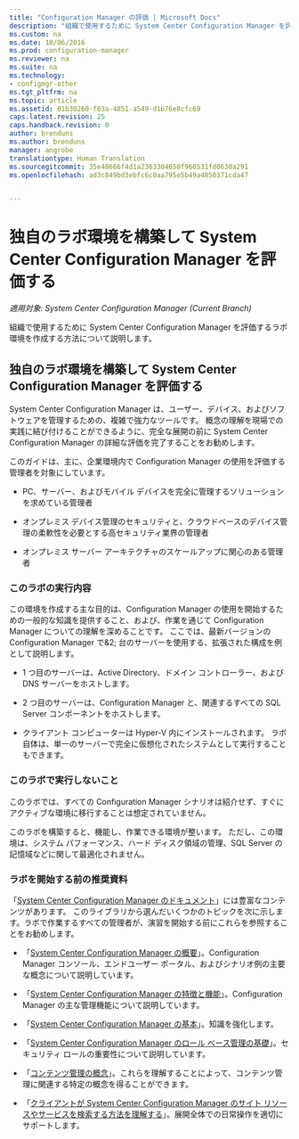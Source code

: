 ```yaml
---
title: "Configuration Manager の評価 | Microsoft Docs"
description: "組織で使用するために System Center Configuration Manager を評価するラボ環境を作成します。"
ms.custom: na
ms.date: 10/06/2016
ms.prod: configuration-manager
ms.reviewer: na
ms.suite: na
ms.technology:
- configmgr-other
ms.tgt_pltfrm: na
ms.topic: article
ms.assetid: 01b30260-f03a-4851-a549-d1b76e8cfc69
caps.latest.revision: 25
caps.handback.revision: 0
author: brenduns
ms.author: brenduns
manager: angrobe
translationtype: Human Translation
ms.sourcegitcommit: 35e48666f4d1a2363304650f960531fd0630a291
ms.openlocfilehash: ad3c849bd3ebfc6c0aa795e5b49a4850371cda47


---
```

# <a name="evaluate-system-center-configuration-manager-by-building-your-own-lab-environment"></a>独自のラボ環境を構築して System Center Configuration Manager を評価する

*適用対象: System Center Configuration Manager (Current Branch)*

組織で使用するために System Center Configuration Manager を評価するラボ環境を作成する方法について説明します。  

## <a name="evaluate-system-center-configuration-manager-by-building-your-own-lab-environment"></a>独自のラボ環境を構築して System Center Configuration Manager を評価する  
 System Center Configuration Manager は、ユーザー、デバイス、およびソフトウェアを管理するための、複雑で強力なツールです。 概念の理解を現場での実践に結び付けることができるように、完全な展開の前に System Center Configuration Manager の詳細な評価を完了することをお勧めします。  

 このガイドは、主に、企業環境内で Configuration Manager の使用を評価する管理者を対象にしています。  

-   PC、サーバー、およびモバイル デバイスを完全に管理するソリューションを求めている管理者  

-   オンプレミス デバイス管理のセキュリティと、クラウドベースのデバイス管理の柔軟性を必要とする高セキュリティ業界の管理者  

-   オンプレミス サーバー アーキテクチャのスケールアップに関心のある管理者  

### <a name="what-this-lab-does"></a>このラボの実行内容  
 この環境を作成する主な目的は、Configuration Manager の使用を開始するための一般的な知識を提供すること、および、作業を通じて Configuration Manager についての理解を深めることです。 ここでは、最新バージョンの Configuration Manager で&2; 台のサーバーを使用する、拡張された構成を例として説明します。  

-   1 つ目のサーバーは、Active Directory、ドメイン コントローラー、および DNS サーバーをホストします。  

-   2 つ目のサーバーは、Configuration Manager と、関連するすべての SQL Server コンポーネントをホストします。  

-   クライアント コンピューターは Hyper-V 内にインストールされます。 ラボ自体は、単一のサーバーで完全に仮想化されたシステムとして実行することもできます。  

### <a name="what-this-lab-does-not-do"></a>このラボで実行しないこと  
 このラボでは、すべての Configuration Manager シナリオは紹介せず、すぐにアクティブな環境に移行することは想定されていません。  

 このラボを構築すると、機能し、作業できる環境が整います。 ただし、この環境は、システム パフォーマンス、ハード ディスク領域の管理、SQL Server の記憶域などに関して最適化されません。  

###  <a name="a-namebkmkevalreca-recommended-reading-prior-to-beginning-the-lab"></a><a name="BKMK_EvalRec"></a> ラボを開始する前の推奨資料  
 「[System Center Configuration Manager のドキュメント](http://docs.microsoft.com/sccm/)」には豊富なコンテンツがあります。 このライブラリから選んだいくつかのトピックを次に示します。ラボで作業するすべての管理者が、演習を開始する前にこれらを参照することをお勧めします。  

-   「[System Center Configuration Manager の概要](../../core/understand/introduction.md)」。Configuration Manager コンソール、エンドユーザー ポータル、およびシナリオ例の主要な概念について説明しています。  

-   「[System Center Configuration Manager の特徴と機能](../../core/plan-design/changes/features-and-capabilities.md)」。Configuration Manager の主な管理機能について説明しています。  

-   「[System Center Configuration Manager の基本](../../core/understand/fundamentals.md)」。知識を強化します。  

-   「[System Center Configuration Manager のロール ベース管理の基礎](../../core/understand/fundamentals-of-role-based-administration.md)」。セキュリティ ロールの重要性について説明しています。  

-   「[コンテンツ管理の概念](../../core/plan-design/hierarchy/fundamental-concepts-for-content-management.md)」。これらを理解することによって、コンテンツ管理に関連する特定の概念を得ることができます。  

-   「[クライアントが System Center Configuration Manager のサイト リソースやサービスを検索する方法を理解する](../../core/plan-design/hierarchy/understand-how-clients-find-site-resources-and-services.md)」。展開全体での日常操作を適切にサポートします。  



<!--HONumber=Jan17_HO4-->


